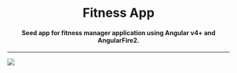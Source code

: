 <h1 align="center">
Fitness App
</h1>
<h4 align="center">Seed app for fitness manager application using Angular v4+ and AngularFire2.</h4>

---

<a href="https://fitness-app-26cb1.firebaseapp.com/" target="_blank"><img src="https://ultimateangular.com/assets/img/banners/ua-github.svg"></a>

